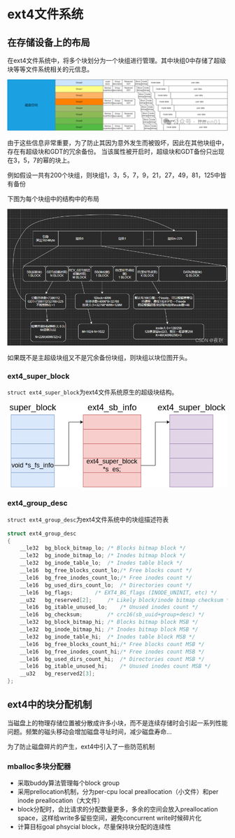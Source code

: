 # ext4文件系统

## 在存储设备上的布局

在ext4文件系统中，将多个块划分为一个块组进行管理。其中块组0中存储了超级块等等文件系统相关的元信息。

![Alt text](image-1.png)

由于这些信息非常重要，为了防止其因为意外发生而被毁坏，因此在其他块组中，存在有超级块和GDT的冗余备份。
当该属性被开启时，超级块和GDT备份只出现在3，5，7的幂的块上。

例如假设一共有200个块组，则块组1，3，5，7，9，21，27，49，81，125中皆有备份

下图为每个块组中的结构中的布局

![Alt text](image.png)

如果既不是主超级块组又不是冗余备份块组，则块组以块位图开头。

### ext4_super_block

`struct ext4_super_block`为ext4文件系统原生的超级块结构。

![Alt text](ext4%E8%B6%85%E7%BA%A7%E5%9D%97.png)

### ext4_group_desc

`struct ext4_group_desc`为ext4文件系统中的块组描述符表

```c
struct ext4_group_desc
{
	__le32	bg_block_bitmap_lo;	/* Blocks bitmap block */
	__le32	bg_inode_bitmap_lo;	/* Inodes bitmap block */
	__le32	bg_inode_table_lo;	/* Inodes table block */
	__le16	bg_free_blocks_count_lo;/* Free blocks count */
	__le16	bg_free_inodes_count_lo;/* Free inodes count */
	__le16	bg_used_dirs_count_lo;	/* Directories count */
	__le16	bg_flags;		/* EXT4_BG_flags (INODE_UNINIT, etc) */
	__u32	bg_reserved[2];		/* Likely block/inode bitmap checksum */
	__le16  bg_itable_unused_lo;	/* Unused inodes count */
	__le16  bg_checksum;		/* crc16(sb_uuid+group+desc) */
	__le32	bg_block_bitmap_hi;	/* Blocks bitmap block MSB */
	__le32	bg_inode_bitmap_hi;	/* Inodes bitmap block MSB */
	__le32	bg_inode_table_hi;	/* Inodes table block MSB */
	__le16	bg_free_blocks_count_hi;/* Free blocks count MSB */
	__le16	bg_free_inodes_count_hi;/* Free inodes count MSB */
	__le16	bg_used_dirs_count_hi;	/* Directories count MSB */
	__le16  bg_itable_unused_hi;    /* Unused inodes count MSB */
	__u32	bg_reserved2[3];
};
```

## ext4中的块分配机制

当磁盘上的物理存储位置被分散成许多小块，而不是连续存储时会引起一系列性能问题。频繁的磁头移动会增加磁盘寻址时间，减少磁盘寿命...

为了防止磁盘碎片的产生，ext4中引入了一些防范机制

### mballoc多块分配器

* 采取buddy算法管理每个block group
* 采用prellocation机制，分为per-cpu local preallocation（小文件）和per inode preallocation（大文件）
* block分配时，会比请求的分配数量更多，多余的空间会放入preallocation space，这样给write多留些空间，避免concurrent write时候碎片化
* 计算目标goal phsycial block，尽量保持块分配的连续性
